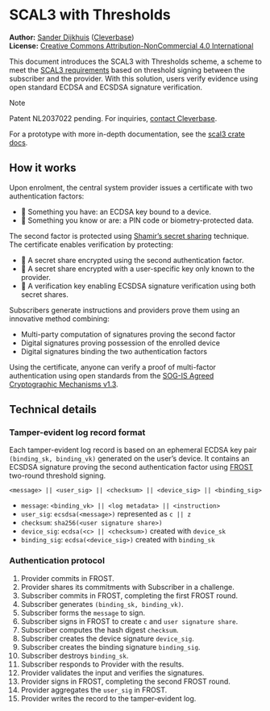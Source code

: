 # SCAL3 with Thresholds

**Author:** [Sander Dijkhuis](mailto:sander.dijkhuis@cleverbase.com) ([Cleverbase](https://cleverbase.com/en/)) \
**License:** [Creative Commons Attribution-NonCommercial 4.0 International](https://creativecommons.org/licenses/by-nc/4.0/)

This document introduces the SCAL3 with Thresholds scheme, a scheme to meet the [SCAL3 requirements](../../README.md) based on threshold signing between the subscriber and the provider. With this solution, users verify evidence using open standard ECDSA and ECSDSA signature verification.

> [!NOTE]
> Patent NL2037022 pending. For inquiries, [contact Cleverbase](mailto:sander.dijkhuis@cleverbase.com).

For a prototype with more in-depth documentation, see the [scal3 crate docs](https://docs.rs/scal3/latest/scal3/).

## How it works

Upon enrolment, the central system provider issues a certificate with two authentication factors:

- 🔑 Something you have: an ECDSA key bound to a device.
- 💭 Something you know or are: a PIN code or biometry-protected data.

The second factor is protected using [Shamir’s secret sharing](https://dl.acm.org/doi/10.1145/359168.359176) technique. The certificate enables verification by protecting:

- 🫱 A secret share encrypted using the second authentication factor.
- 🫲 A secret share encrypted with a user-specific key only known to the provider.
- 🤝 A verification key enabling ECSDSA signature verification using both secret shares.

Subscribers generate instructions and providers prove them using an innovative method combining:

- Multi-party computation of signatures proving the second factor
- Digital signatures proving possession of the enrolled device
- Digital signatures binding the two authentication factors

Using the certificate, anyone can verify a proof of multi-factor authentication using open standards from the [SOG-IS Agreed Cryptographic Mechanisms v1.3](https://www.sogis.eu/uk/supporting_doc_en.html).

## Technical details

### Tamper-evident log record format

Each tamper-evident log record is based on an ephemeral ECDSA key pair `(binding_sk, binding_vk)` generated on the user’s device. It contains an ECSDSA signature proving the second authentication factor using [FROST](https://eprint.iacr.org/2020/852) two-round threshold signing.

```
<message> || <user_sig> || <checksum> || <device_sig> || <binding_sig>
```

- `message`: `<binding_vk> || <log metadata> || <instruction>`
- `user_sig`: `ecsdsa(<message>)` represented as `c || z`
- `checksum`: `sha256(<user signature share>)`
- `device_sig`: `ecdsa(<c> || <checksum>)` created with `device_sk`
- `binding_sig`: `ecdsa(<device_sig>)` created with `binding_sk`

### Authentication protocol

1. Provider commits in FROST.
2. Provider shares its commitments with Subscriber in a challenge.
3. Subscriber commits in FROST, completing the first FROST round.
4. Subscriber generates `(binding_sk, binding_vk)`.
5. Subscriber forms the `message` to sign.
6. Subscriber signs in FROST to create `c` and `user signature share`.
7. Subscriber computes the hash digest `checksum`.
7. Subscriber creates the device signature `device_sig`.
8. Subscriber creates the binding signature `binding_sig`.
9. Subscriber destroys `binding_sk`.
10. Subscriber responds to Provider with the results.
11. Provider validates the input and verifies the signatures.
12. Provider signs in FROST, completing the second FROST round.
13. Provider aggregates the `user_sig` in FROST.
14. Provider writes the record to the tamper-evident log.
